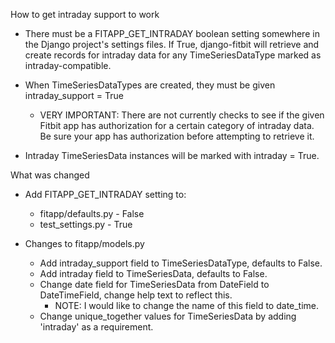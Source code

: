 How to get intraday support to work

- There must be a FITAPP_GET_INTRADAY boolean setting somewhere in the Django project's settings files.
If True, django-fitbit will retrieve and create records for intraday data for any TimeSeriesDataType marked
as intraday-compatible.
- When TimeSeriesDataTypes are created, they must be given intraday_support = True
    - VERY IMPORTANT: There are not currently checks to see if the given Fitbit app has authorization for
    a certain category of intraday data. Be sure your app has authorization before attempting to retrieve it.

- Intraday TimeSeriesData instances will be marked with intraday = True.


What was changed
- Add FITAPP_GET_INTRADAY setting to:
    - fitapp/defaults.py - False
    - test_settings.py - True

- Changes to fitapp/models.py
    - Add intraday_support field to TimeSeriesDataType, defaults to False.
    - Add intraday field to TimeSeriesData, defaults to False.
    - Change date field for TimeSeriesData from DateField to DateTimeField, change help text to reflect this.
        - NOTE: I would like to change the name of this field to date_time.
    - Change unique_together values for TimeSeriesData by adding 'intraday' as a requirement.